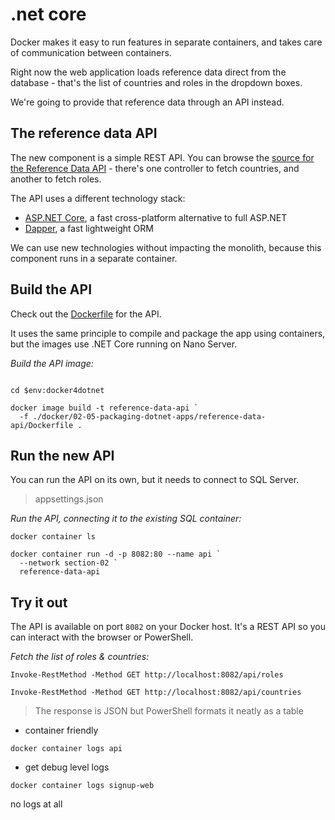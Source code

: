# .net core



Docker makes it easy to run features in separate containers, and takes care of communication between containers.

Right now the web application loads reference data direct from the database - that's the list of countries and roles in the dropdown boxes.

We're going to provide that reference data through an API instead.



## The reference data API

The new component is a simple REST API. You can browse the [source for the Reference Data API](./src/SignUp.Api.ReferenceData) - there's one controller to fetch countries, and another to fetch roles.

The API uses a different technology stack:

- [ASP.NET Core](https://docs.microsoft.com/en-us/aspnet/core/introduction-to-aspnet-core?view=aspnetcore-3.1), a fast cross-platform alternative to full ASP.NET
- [Dapper](https://github.com/StackExchange/Dapper), a fast lightweight ORM

We can use new technologies without impacting the monolith, because this component runs in a separate container.



## Build the API

Check out the [Dockerfile](./docker/backend-rest-api/reference-data-api/Dockerfile) for the API.

It uses the same principle to compile and package the app using containers, but the images use .NET Core running on Nano Server.

_Build the API image:_

```

cd $env:docker4dotnet

docker image build -t reference-data-api `
  -f ./docker/02-05-packaging-dotnet-apps/reference-data-api/Dockerfile .
```



## Run the new API

You can run the API on its own, but it needs to connect to SQL Server.

> appsettings.json

_Run the API, connecting it to the existing SQL container:_

```
docker container ls

docker container run -d -p 8082:80 --name api `
  --network section-02 `
  reference-data-api
```



## Try it out

The API is available on port `8082` on your Docker host. It's a REST API so you can interact with the browser or PowerShell.

_Fetch the list of roles & countries:_

```
Invoke-RestMethod -Method GET http://localhost:8082/api/roles
```

```
Invoke-RestMethod -Method GET http://localhost:8082/api/countries
```

> The response is JSON but PowerShell formats it neatly as a table



- container friendly

```
docker container logs api
```

- get debug level logs

```
docker container logs signup-web
```


no logs at all

